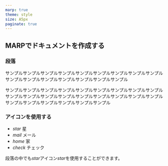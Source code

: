 ```yaml
---
marp: true
theme: style
size: A5px
paginate: true
---
```

<!--_class: page-->

## MARPでドキュメントを作成する

### 段落

サンプルサンプルサンプルサンプルサンプルサンプルサンプルサンプルサンプルサンプルサンプルサンプルサンプルサンプルサンプルサンプル

サンプルサンプルサンプルサンプルサンプルサンプルサンプルサンプルサンプルサンプルサンプルサンプルサンプルサンプルサンプルサンプルサンプルサンプルサンプルサンプルサンプルサンプルサンプルサンプル

### アイコンを使用する

- <i class="material-icons-round">star</i> 星
- <i class="material-icons-round">mail</i> メール
- <i class="material-icons-round">home</i> 家
- <i class="material-icons-round">check</i> チェック

段落の中でも<i class="material-icons-round">star</i>アイコン<i class="material-icons-round">star</i>を使用することができます。
